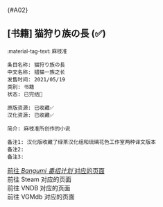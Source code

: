[//]: # (Metadata End)

[](){#A02}

[//]: # (TXT End)

## \[书籍] 猫狩り族の長 (✅)

<small>:material-tag-text: 麻枝准</small>

```
条目名称: 猫狩り族の長
中文名称: 猎猫一族之长
发售时间: 2021/05/19
类别: 书籍
状态: 已完结🎉

原版资源: 已收藏✅
汉化资源: 已收藏✅

简介: 麻枝准所创作的小说

备注1: 汉化版收藏了绿茶汉化组和琉璃花色工作室两种译文版本
备注2: 
备注3: 
```

<div class="result">
    <div class="grid">
        <a href="https://bgm.tv/subject/325131" class="card" target=”_blank”>
            前往 <i class="bangumi">Bangumi 番组计划</i> 对应的页面
        </a>
        <div class="card disable">
            前往 Steam 对应的页面
        </div>
        <div class="card disable">
            前往 VNDB 对应的页面
        </div>
        <div class="card disable">
            前往 VGMdb 对应的页面
        </div>
    </div>
</div>

